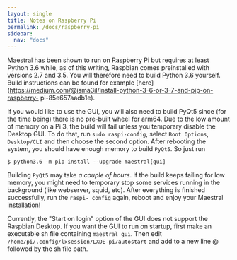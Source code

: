 ```yaml
---
layout: single
title: Notes on Raspberry Pi
permalink: /docs/raspberry-pi
sidebar:
  nav: "docs"
---
```


Maestral has been shown to run on Raspberry Pi but requires at least Python 3.6 while,
as of this writing, Raspbian comes preinstalled with versions 2.7 and 3.5. You will
therefore need to build Python 3.6 yourself. Build instructions can be found for example
[here](https://medium.com/@isma3il/install-python-3-6-or-3-7-and-pip-on-raspberry-
pi-85e657aadb1e).

If you would like to use the GUI, you will also need to build PyQt5 since (for the time
being) there is no pre-built wheel for arm64. Due to the low amount of memory on a Pi 3,
the build will fail unless you temporary disable the Desktop GUI. To do that, run `sudo
raspi-config`, select `Boot Options`, `Desktop/CLI` and then choose the second option.
After rebooting the system, you should have enough memory to build `PyQt5`. So just run

```console
$ python3.6 -m pip install --upgrade maestral[gui]
```

Building `PyQt5` may take _a couple of hours_. If the build keeps failing for low
memory, you might need to temporary stop some services running in the background (like
webserver, squid, etc). After everything is finished successfully, run the `raspi-
config` again, reboot and enjoy your Maestral installation!

Currently, the "Start on login" option of the GUI does not support the Raspbian Desktop.
If you want the GUI to run on startup, first make an executable sh file containing
`maestral gui`. Then edit `/home/pi/.config/lxsession/LXDE-pi/autostart` and add to a
new line @ followed by the sh file path.
